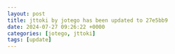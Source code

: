 ```yaml
---
layout: post
title: jttoki by jotego has been updated to 27e5bb9
date: 2024-07-27 09:26:22 +0000
categories: [jotego, jttoki]
tags: [update]
---
```


